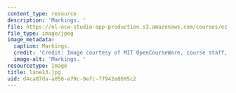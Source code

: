 ```yaml
---
content_type: resource
description: 'Markings. '
file: https://ol-ocw-studio-app-production.s3.amazonaws.com/courses/ec-s06-design-for-demining-spring-2007/d4ca87daa056e79c9efcf7942e8695c2_lane13.jpg
file_type: image/jpeg
image_metadata:
  caption: Markings.
  credit: 'Credit: Image courtesy of MIT OpenCourseWare, course staff, and students.'
  image-alt: 'Markings. '
resourcetype: Image
title: lane13.jpg
uid: d4ca87da-a056-e79c-9efc-f7942e8695c2
---
```

